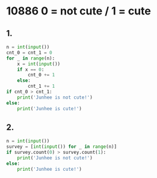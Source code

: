 # 10886 0 = not cute / 1 = cute



## 1.

```python
n = int(input())
cnt_0 = cnt_1 = 0
for _ in range(n):
    x = int(input())
    if x == 0:
        cnt_0 += 1
    else:
        cnt_1 += 1
if cnt_0 > cnt_1:
    print('Junhee is not cute!')
else:
    print('Junhee is cute!')
```



## 2.

```python
n = int(input())
survey = [int(input()) for _ in range(n)]
if survey.count(0) > survey.count(1):
    print('Junhee is not cute!')
else:
    print('Junhee is cute!')
```

